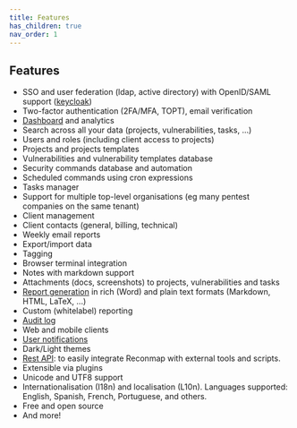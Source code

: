 ```yaml
---
title: Features
has_children: true
nav_order: 1
---
```


## Features

- SSO and user federation (ldap, active directory) with OpenID/SAML support ([keycloak](https://www.keycloak.org/))
- Two-factor authentication (2FA/MFA, TOPT), email verification
- [Dashboard](/user-manual/dashboard.html) and analytics
- Search across all your data (projects, vulnerabilities, tasks, ...)
- Users and roles (including client access to projects)
- Projects and projects templates
- Vulnerabilities and vulnerability templates database
- Security commands database and automation
- Scheduled commands using cron expressions
- Tasks manager
- Support for multiple top-level organisations (eg many pentest companies on the same tenant)
- Client management
- Client contacts (general, billing, technical)
- Weekly email reports
- Export/import data
- Tagging
- Browser terminal integration
- Notes with markdown support
- Attachments (docs, screenshots) to projects, vulnerabilities and tasks
- [Report generation](/user-manual/reports/index.html) in rich (Word) and plain text formats (Markdown, HTML, LaTeX, ...)
- Custom (whitelabel) reporting
- [Audit log](/user-manual/system/audit-log.html)
- Web and mobile clients
- [User notifications](/user-manual/users/user-notifications.html)
- Dark/Light themes
- [Rest API](https://demo.api.reconmap.com/docs/): to easily integrate Reconmap with external tools and scripts.
- Extensible via plugins
- Unicode and UTF8 support
- Internationalisation (I18n) and localisation (L10n). Languages supported: English, Spanish, French, Portuguese, and others.
- Free and open source
- And more!
